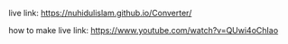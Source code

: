 live link: 
 https://nuhidulislam.github.io/Converter/



 how to make live link: https://www.youtube.com/watch?v=QUwi4oChIao
 
 
